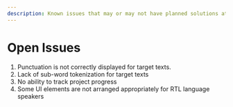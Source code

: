 ```yaml
---
description: Known issues that may or may not have planned solutions at this time.
---
```


# Open Issues

1. Punctuation is not correctly displayed for target texts.
2. Lack of sub-word tokenization for target texts
3. No ability to track project progress
4. Some UI elements are not arranged appropriately for RTL language speakers
